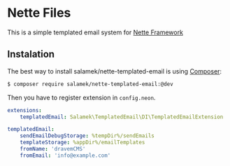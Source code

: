 # Nette Files

This is a simple templated email system for [Nette Framework](http://nette.org/)

## Instalation

The best way to install salamek/nette-templated-email is using  [Composer](http://getcomposer.org/):


```sh
$ composer require salamek/nette-templated-email:@dev
```

Then you have to register extension in `config.neon`.

```yaml
extensions:
	templatedEmail: Salamek\TemplatedEmail\DI\TemplatedEmailExtension

templatedEmail:
    sendEmailDebugStorage: %tempDir%/sendEmails
    templateStorage: %appDir%/emailTemplates
    fromName: 'dravemCMS'
    fromEmail: 'info@example.com'

```
